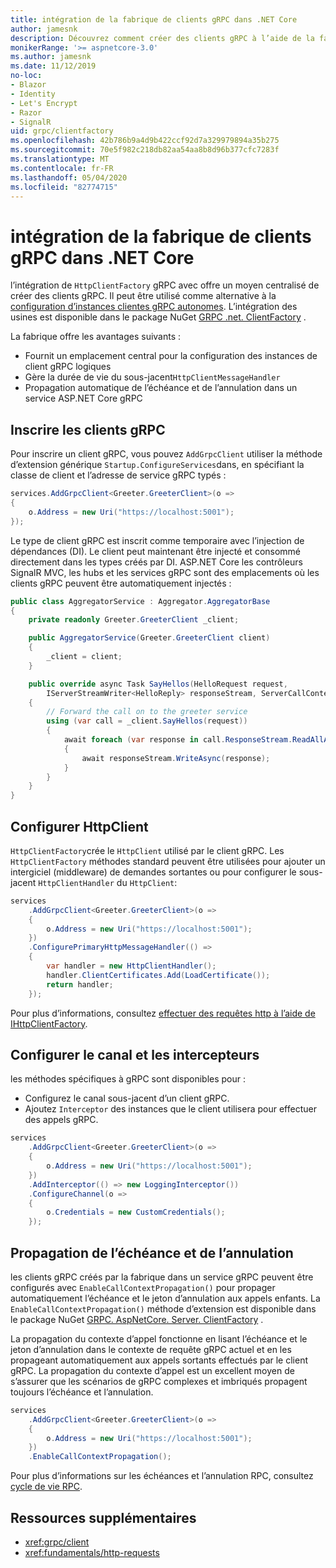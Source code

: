 ```yaml
---
title: intégration de la fabrique de clients gRPC dans .NET Core
author: jamesnk
description: Découvrez comment créer des clients gRPC à l’aide de la fabrique de clients.
monikerRange: '>= aspnetcore-3.0'
ms.author: jamesnk
ms.date: 11/12/2019
no-loc:
- Blazor
- Identity
- Let's Encrypt
- Razor
- SignalR
uid: grpc/clientfactory
ms.openlocfilehash: 42b786b9a4d9b422ccf92d7a329979894a35b275
ms.sourcegitcommit: 70e5f982c218db82aa54aa8b8d96b377cfc7283f
ms.translationtype: MT
ms.contentlocale: fr-FR
ms.lasthandoff: 05/04/2020
ms.locfileid: "82774715"
---
```

# <a name="grpc-client-factory-integration-in-net-core"></a>intégration de la fabrique de clients gRPC dans .NET Core

l’intégration de `HttpClientFactory` gRPC avec offre un moyen centralisé de créer des clients gRPC. Il peut être utilisé comme alternative à la [configuration d’instances clientes gRPC autonomes](xref:grpc/client). L’intégration des usines est disponible dans le package NuGet [GRPC .net. ClientFactory](https://www.nuget.org/packages/Grpc.Net.ClientFactory) .

La fabrique offre les avantages suivants :

* Fournit un emplacement central pour la configuration des instances de client gRPC logiques
* Gère la durée de vie du sous-jacent`HttpClientMessageHandler`
* Propagation automatique de l’échéance et de l’annulation dans un service ASP.NET Core gRPC

## <a name="register-grpc-clients"></a>Inscrire les clients gRPC

Pour inscrire un client gRPC, vous pouvez `AddGrpcClient` utiliser la méthode d’extension générique `Startup.ConfigureServices`dans, en spécifiant la classe de client et l’adresse de service gRPC typés :

```csharp
services.AddGrpcClient<Greeter.GreeterClient>(o =>
{
    o.Address = new Uri("https://localhost:5001");
});
```

Le type de client gRPC est inscrit comme temporaire avec l’injection de dépendances (DI). Le client peut maintenant être injecté et consommé directement dans les types créés par DI. ASP.NET Core les contrôleurs SignalR MVC, les hubs et les services gRPC sont des emplacements où les clients gRPC peuvent être automatiquement injectés :

```csharp
public class AggregatorService : Aggregator.AggregatorBase
{
    private readonly Greeter.GreeterClient _client;

    public AggregatorService(Greeter.GreeterClient client)
    {
        _client = client;
    }

    public override async Task SayHellos(HelloRequest request,
        IServerStreamWriter<HelloReply> responseStream, ServerCallContext context)
    {
        // Forward the call on to the greeter service
        using (var call = _client.SayHellos(request))
        {
            await foreach (var response in call.ResponseStream.ReadAllAsync())
            {
                await responseStream.WriteAsync(response);
            }
        }
    }
}
```

## <a name="configure-httpclient"></a>Configurer HttpClient

`HttpClientFactory`crée le `HttpClient` utilisé par le client gRPC. Les `HttpClientFactory` méthodes standard peuvent être utilisées pour ajouter un intergiciel (middleware) de demandes sortantes ou pour configurer le sous-jacent `HttpClientHandler` du `HttpClient`:

```csharp
services
    .AddGrpcClient<Greeter.GreeterClient>(o =>
    {
        o.Address = new Uri("https://localhost:5001");
    })
    .ConfigurePrimaryHttpMessageHandler(() =>
    {
        var handler = new HttpClientHandler();
        handler.ClientCertificates.Add(LoadCertificate());
        return handler;
    });
```

Pour plus d’informations, consultez [effectuer des requêtes http à l’aide de IHttpClientFactory](xref:fundamentals/http-requests).

## <a name="configure-channel-and-interceptors"></a>Configurer le canal et les intercepteurs

les méthodes spécifiques à gRPC sont disponibles pour :

* Configurez le canal sous-jacent d’un client gRPC.
* Ajoutez `Interceptor` des instances que le client utilisera pour effectuer des appels gRPC.

```csharp
services
    .AddGrpcClient<Greeter.GreeterClient>(o =>
    {
        o.Address = new Uri("https://localhost:5001");
    })
    .AddInterceptor(() => new LoggingInterceptor())
    .ConfigureChannel(o =>
    {
        o.Credentials = new CustomCredentials();
    });
```

## <a name="deadline-and-cancellation-propagation"></a>Propagation de l’échéance et de l’annulation

les clients gRPC créés par la fabrique dans un service gRPC peuvent être configurés avec `EnableCallContextPropagation()` pour propager automatiquement l’échéance et le jeton d’annulation aux appels enfants. La `EnableCallContextPropagation()` méthode d’extension est disponible dans le package NuGet [GRPC. AspNetCore. Server. ClientFactory](https://www.nuget.org/packages/Grpc.AspNetCore.Server.ClientFactory) .

La propagation du contexte d’appel fonctionne en lisant l’échéance et le jeton d’annulation dans le contexte de requête gRPC actuel et en les propageant automatiquement aux appels sortants effectués par le client gRPC. La propagation du contexte d’appel est un excellent moyen de s’assurer que les scénarios de gRPC complexes et imbriqués propagent toujours l’échéance et l’annulation.

```csharp
services
    .AddGrpcClient<Greeter.GreeterClient>(o =>
    {
        o.Address = new Uri("https://localhost:5001");
    })
    .EnableCallContextPropagation();
```

Pour plus d’informations sur les échéances et l’annulation RPC, consultez [cycle de vie RPC](https://www.grpc.io/docs/guides/concepts/#rpc-life-cycle).

## <a name="additional-resources"></a>Ressources supplémentaires

* <xref:grpc/client>
* <xref:fundamentals/http-requests>

